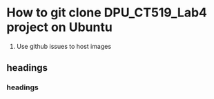 # How to git clone DPU_CT519_Lab4 project on Ubuntu
1) Use github issues to host images

## headings

### headings
